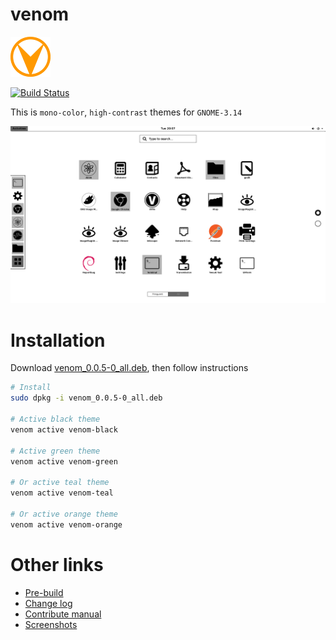 # venom

![venom-logo](asset/venom-64.png)

[![Build Status](https://travis-ci.org/kevin-leptons/venom.svg?branch=master)](https://travis-ci.org/kevin-leptons/venom)

This is `mono-color`, `high-contrast` themes for `GNOME-3.14`

![venom-green](asset/venom-black.png)

# Installation

Download [venom_0.0.5-0_all.deb](https://drive.google.com/open?id=0B6Eqm2oY7b1vaXpWZzM4dU1XeE0), then follow instructions

```bash
# Install
sudo dpkg -i venom_0.0.5-0_all.deb

# Active black theme
venom active venom-black

# Active green theme
venom active venom-green

# Or active teal theme
venom active venom-teal

# Or active orange theme
venom active venom-orange
```

# Other links

- [Pre-build](doc/pre-build.md)
- [Change log](changelog.md)
- [Contribute manual](doc/dev.md)
- [Screenshots](doc/screenshot.md)
